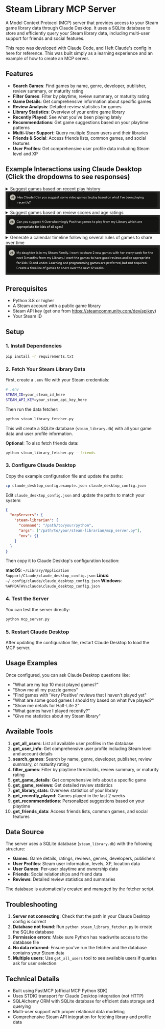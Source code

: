# Steam Library MCP Server

A Model Context Protocol (MCP) server that provides access to your Steam game library data through Claude Desktop. It uses a SQLite database to store and efficiently query your Steam library data, including multi-user support for friends and social features. 

This repo was developed with Claude Code, and I left Claude's config in here for reference. This was built simply as a learning experience and an example of how to create an MCP server. 

## Features

- **Search Games**: Find games by name, genre, developer, publisher, review summary, or maturity rating
- **Filter Games**: Filter by playtime, review summary, or maturity rating  
- **Game Details**: Get comprehensive information about specific games
- **Review Analysis**: Detailed review statistics for games
- **Library Statistics**: Overview of your entire game library
- **Recently Played**: See what you've been playing lately
- **Recommendations**: Get game suggestions based on your playtime patterns
- **Multi-User Support**: Query multiple Steam users and their libraries
- **Friends & Social**: Access friends lists, common games, and social features
- **User Profiles**: Get comprehensive user profile data including Steam level and XP

## Example Interactions using Claude Desktop (Click the dropdowns to see responses)

<details>
<summary>Suggest games based on recent play history<br><img src="images/recent_games_question.png"/></summary>
<br>
<img src="images/recent_games_answer.png" />
</details>

<details>
<summary>Suggest games based on review scores and age ratings<br><img src="images/game_suggestion_question.png"/></summary>
<br>
<img src="images/game_suggestion_answer.png" />
</details>

<details>
<summary>Generate a calendar timeline following several rules of games to share over time<br><img src="images/game_sharing_calendar_question.png"/></summary>
<br>
<img src="images/game_sharing_calendar_answer.png" />
</details>

## Prerequisites

- Python 3.8 or higher
- A Steam account with a public game library
- Steam API key (get one from https://steamcommunity.com/dev/apikey)
- Your Steam ID

## Setup

### 1. Install Dependencies

```bash
pip install -r requirements.txt
```

### 2. Fetch Your Steam Library Data

First, create a `.env` file with your Steam credentials:

```bash
# .env
STEAM_ID=your_steam_id_here
STEAM_API_KEY=your_steam_api_key_here
```

Then run the data fetcher:

```bash
python steam_library_fetcher.py
```

This will create a SQLite database (`steam_library.db`) with all your game data and user profile information.

**Optional**: To also fetch friends data:
```bash
python steam_library_fetcher.py --friends
```

### 3. Configure Claude Desktop

Copy the example configuration file and update the paths:

```bash
cp claude_desktop_config.example.json claude_desktop_config.json
```

Edit `claude_desktop_config.json` and update the paths to match your system:

```json
{
  "mcpServers": {
    "steam-librarian": {
      "command": "/path/to/your/python",
      "args": ["/path/to/your/steam-librarian/mcp_server.py"],
      "env": {}
    }
  }
}
```

Then copy it to Claude Desktop's configuration location:

**macOS**: `~/Library/Application Support/Claude/claude_desktop_config.json`
**Linux**: `~/.config/claude/claude_desktop_config.json`
**Windows**: `%APPDATA%\claude\claude_desktop_config.json`

### 4. Test the Server

You can test the server directly:

```bash
python mcp_server.py
```

### 5. Restart Claude Desktop

After updating the configuration file, restart Claude Desktop to load the MCP server.

## Usage Examples

Once configured, you can ask Claude Desktop questions like:

- "What are my top 10 most played games?"
- "Show me all my puzzle games" 
- "Find games with 'Very Positive' reviews that I haven't played yet"
- "What are some good games I should try based on what I've played?"
- "Show me details for Half-Life 2"
- "What games have I played recently?"
- "Give me statistics about my Steam library"

## Available Tools

1. **get_all_users**: List all available user profiles in the database
2. **get_user_info**: Get comprehensive user profile including Steam level and account details
3. **search_games**: Search by name, genre, developer, publisher, review summary, or maturity rating
4. **filter_games**: Filter by playtime thresholds, review summary, or maturity rating
5. **get_game_details**: Get comprehensive info about a specific game
6. **get_game_reviews**: Get detailed review statistics
7. **get_library_stats**: Overview statistics of your library
8. **get_recently_played**: Games played in the last 2 weeks
9. **get_recommendations**: Personalized suggestions based on your playtime
10. **get_friends_data**: Access friends lists, common games, and social features

## Data Source

The server uses a SQLite database (`steam_library.db`) with the following structure:
- **Games**: Game details, ratings, reviews, genres, developers, publishers
- **User Profiles**: Steam user information, levels, XP, location data
- **User Games**: Per-user playtime and ownership data
- **Friends**: Social relationships and friend data
- **Reviews**: Detailed review statistics and summaries

The database is automatically created and managed by the fetcher script.

## Troubleshooting

1. **Server not connecting**: Check that the path in your Claude Desktop config is correct
2. **Database not found**: Run `python steam_library_fetcher.py` to create the SQLite database
3. **Permission errors**: Make sure Python has read/write access to the database file
4. **No data returned**: Ensure you've run the fetcher and the database contains your Steam data
5. **Multiple users**: Use `get_all_users` tool to see available users if queries ask for user selection

## Technical Details

- Built using FastMCP (official MCP Python SDK)
- Uses STDIO transport for Claude Desktop integration (not HTTP)
- SQLAlchemy ORM with SQLite database for efficient data storage and querying
- Multi-user support with proper relational data modeling
- Comprehensive Steam API integration for fetching library and profile data
